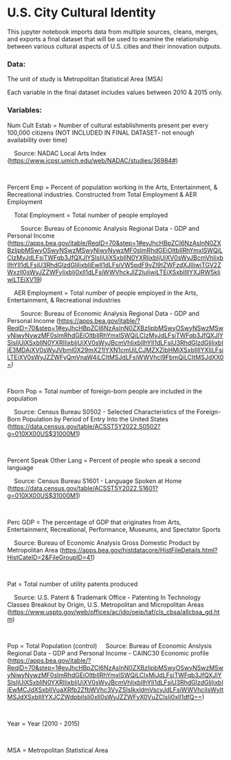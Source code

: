 # U.S. City Cultural Identity
This jupyter notebook imports data from multiple sources, cleans, merges, and exports a final dataset that will be used to examine the relationship between various cultural aspects of U.S. cities and their innovation outputs.



### Data:
The unit of study is Metropolitan Statistical Area (MSA)

Each variable in the final dataset includes values between 2010 & 2015 only.


### Variables:
Num Cult Estab = Number of cultural establishments present per every 100,000 citizens (NOT INCLUDED IN FINAL DATASET- not enough availability over time)

&nbsp;&nbsp;&nbsp;&nbsp;Source: NADAC Local Arts Index (https://www.icpsr.umich.edu/web/NADAC/studies/36984#) 

<br/>

Percent Emp = Percent of population working in the Arts, Entertainment, & Recreational industries. Constructed from Total Employment & AER Employment

&nbsp;&nbsp;&nbsp;&nbsp;Total Employment = Total number of people employed

&nbsp;&nbsp;&nbsp;&nbsp;&nbsp;&nbsp;&nbsp;&nbsp;Source: Bureau of Economic Analysis Regional Data - GDP and Personal Income (https://apps.bea.gov/itable/ReqID=70&step=1#eyJhcHBpZCI6NzAsInN0ZXBzIjpbMSwyOSwyNSwzMSwyNiwyNywzMF0sImRhdGEiOltbIlRhYmxlSWQiLCIzMyJdLFsiTWFqb3JfQXJlYSIsIjUiXSxbIlN0YXRIixbIjUiXV0sWyJBcmVhIixbIlhYIl1dLFsiU3RhdGlzdGljIixbIjEwIl1dLFsiVW5pdF9vZl9tZWFzdXJlIiwiTGV2ZWxzIl0sWyJZZWFyIixbIi0xIl1dLFsiWWVhckJlZ2luIiwiLTEiXSxbIlllYXJRW5kIiwiLTEiXV19)

&nbsp;&nbsp;&nbsp;&nbsp;AER Employment = Total number of people employed in the Arts, Entertainment, & Recreational industries

&nbsp;&nbsp;&nbsp;&nbsp;&nbsp;&nbsp;&nbsp;&nbsp;Source: Bureau of Economic Analysis Regional Data - GDP and Personal Income (https://apps.bea.gov/itable/?ReqID=70&step=1#eyJhcHBpZCI6NzAsInN0ZXBzIjpbMSwyOSwyNSwzMSwyNiwyNywzMF0sImRhdGEiOltbIlRhYmxlSWQiLCIzMyJdLFsiTWFqb3JfQXJlYSIsIjUiXSxbIlN0YXRlIixbIjUiXV0sWyJBcmVhIixbIlhYIl1dLFsiU3RhdGlzdGljIixbIjE3MDAiXV0sWyJVbml0X29mX21lYXN1cmUiLCJMZXZlbHMiXSxbIlllYXIiLFsiLTEiXV0sWyJZZWFyQmVnaW4iLCItMSJdLFsiWWVhcl9FbmQiLCItMSJdXX0=)

<br/>

Fborn Pop = Total number of foreign-born people are included in the population

&nbsp;&nbsp;&nbsp;&nbsp;Source: Census Bureau S0502 - Selected Characteristics of the Foreign-Born Population by Period of Entry Into the United States (https://data.census.gov/table/ACSST5Y2022.S0502?g=010XX00US$31000M1)

<br/>

Percent Speak Other Lang = Percent of people who speak a second language

&nbsp;&nbsp;&nbsp;&nbsp;Source: Census Bureau S1601 - Language Spoken at Home (https://data.census.gov/table/ACSST5Y2022.S1601?g=010XX00US$31000M1)

<br/>
 
Perc GDP = The percentage of GDP that originates from Arts, Entertainment, Recreational, Performance, Museums, and Spectator Sports

&nbsp;&nbsp;&nbsp;&nbsp;Source: Bureau of Economic Analysis Gross Domestic Product by Metropolitan Area (https://apps.bea.gov/histdatacore/HistFileDetails.html?HistCateID=2&FileGroupID=41)

<br/>

Pat = Total number of utility patents produced

&nbsp;&nbsp;&nbsp;&nbsp;Source: U.S. Patent & Trademark Office - Patenting In Technology Classes Breakout by Origin, U.S. Metropolitan and Micropolitan Areas (https://www.uspto.gov/web/offices/ac/ido/oeip/taf/cls_cbsa/allcbsa_gd.htm)

<br/>

Pop = Total Population (control)
&nbsp;&nbsp;&nbsp;&nbsp;Source: Bureau of Economic Anslysis Regional Data - GDP and Personal Income - CAINC30 Economic profile (https://apps.bea.gov/itable/?ReqID=70&step=1#eyJhcHBpZCI6NzAsInN0ZXBzIjpbMSwyOSwyNSwzMSwyNiwyNywzMF0sImRhdGEiOltbIlRhYmxlSWQiLCIxMiJdLFsiTWFqb3JfQXJlYSIsIjUiXSxbIlN0YXRlIixbIjUiXV0sWyJBcmVhIixbIlhYIl1dLFsiU3RhdGlzdGljIixbIjEwMCJdXSxbIlVuaXRfb2ZfbWVhc3VyZSIsIkxldmVscyJdLFsiWWVhciIsWyItMSJdXSxbIlllYXJCZWdpbiIsIi0xIl0sWyJZZWFyX0VuZCIsIi0xIl1dfQ==)

<br/>

Year = Year (2010 - 2015)

<br/>

MSA = Metropolitan Statistical Area
